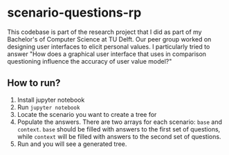 # scenario-questions-rp
This codebase is part of the research project that I did as part of my Bachelor's of Computer Science at TU Delft. Our peer group worked on designing user interfaces to elicit personal values.
I particularly tried to answer "How does a graphical user interface that uses in comparison questioning influence the accuracy of user value model?"

## How to run?
1. Install jupyter notebook
2. Run `jupyter notebook`
3. Locate the scenario you want to create a tree for
4. Populate the answers. There are two arrays for each scenario: `base` and `context`. `base` should be filled with answers to the first set of questions, while `context` will be filled with answers to the second set of questions.
5. Run and you will see a generated tree.
